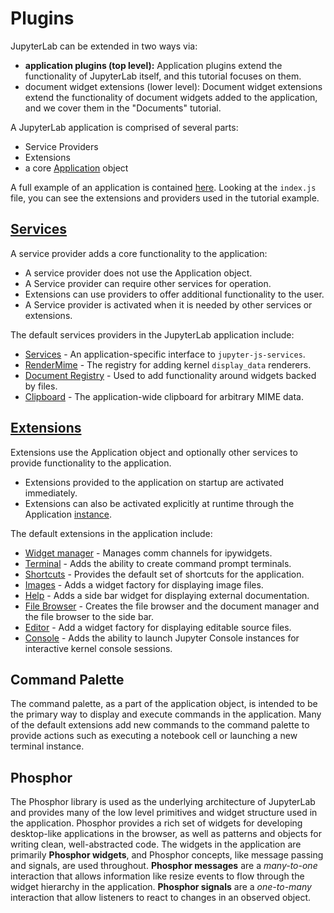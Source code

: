 # Plugins

JupyterLab can be extended in two ways via:

- **application plugins (top level):** Application plugins extend the
  functionality of JupyterLab itself, and this tutorial focuses on them.
- document widget extensions (lower level): Document widget extensions extend
  the functionality of document widgets added to the application, and we cover
  them in the "Documents" tutorial.

A JupyterLab application is comprised of several parts:
- Service Providers
- Extensions
- a core [Application](https://github.com/phosphorjs/phosphide/blob/master/src/core/application.ts) object

A full example of an application is contained [here](https://github.com/jupyter/jupyterlab/tree/master/examples/lab). Looking at the `index.js` file, you can
see the extensions and providers used in the tutorial example.

## [Services](https://github.com/phosphorjs/phosphide/blob/master/src/core/serviceregistry.ts)
A service provider adds a core functionality to the application:
- A service provider does not use the Application object.
- A Service provider can require other services for operation.
- Extensions can use providers to offer additional functionality to the user.
- A Service provider is activated when it is needed by other services or extensions.

The default services providers in the JupyterLab application include:
- [Services](http://jupyter.org/jupyterlab/modules/_services_plugin_.html#servicesprovider) - An application-specific interface to `jupyter-js-services`.
- [RenderMime](http://jupyter.org/jupyterlab/modules/_rendermime_plugin_.html#rendermimeprovider) - The registry for adding kernel `display_data` renderers.
- [Document Registry](http://jupyter.org/jupyterlab/modules/_docregistry_plugin_.html#docregistryprovider) - Used to add functionality around widgets backed by files.
- [Clipboard](http://jupyter.org/jupyterlab/modules/_clipboard_plugin_.html#clipboardprovider) - The application-wide clipboard for arbitrary MIME data.

## [Extensions](https://github.com/phosphorjs/phosphide/blob/master/src/core/extensionregistry.ts#L19)
Extensions use the Application object and optionally other services to provide
functionality to the application.
- Extensions provided to the application on startup are activated immediately.
- Extensions can also be activated explicitly at runtime through the Application [instance](https://github.com/phosphorjs/phosphide/blob/master/src/core/application.ts#L71).

The default extensions in the application include:
- [Widget manager](http://jupyter.org/jupyterlab/modules/_widgets_plugin_.html#widgetmanagerextension) - Manages comm channels for ipywidgets.
- [Terminal](http://jupyter.org/jupyterlab/modules/_terminal_plugin_.html) - Adds the ability to create command prompt terminals.
- [Shortcuts](http://jupyter.org/jupyterlab/modules/_shortcuts_plugin_.html) - Provides the default set of shortcuts for the application.
- [Images](http://jupyter.org/jupyterlab/modules/_imagewidget_plugin_.html) - Adds a widget factory for displaying image files.
- [Help](http://jupyter.org/jupyterlab/modules/_help_plugin_.html) - Adds a side bar widget for displaying external documentation.
- [File Browser](http://jupyter.org/jupyterlab/modules/_filebrowser_plugin_.html) - Creates the file browser and the document manager and the file browser to the side bar.
- [Editor](http://jupyter.org/jupyterlab/modules/_editorwidget_plugin_.html) - Add a widget factory for displaying editable source files.
- [Console](http://jupyter.org/jupyterlab/modules/_console_plugin_.html) - Adds the ability to launch Jupyter Console instances for
interactive kernel console sessions.


## Command Palette

The command palette, as a part of the application object, is intended to
be the primary way to display and execute commands in the application.
Many of the default extensions add new commands to the command palette to provide
actions such as executing a notebook cell or launching a new terminal instance.


## Phosphor
The Phosphor library is used as the underlying architecture of JupyterLab and provides 
many of the low level primitives and widget structure used in the application.
Phosphor provides a rich set of widgets for developing desktop-like applications
in the browser, as well as patterns and objects for writing clean, 
well-abstracted code.  The widgets in the application are primarily **Phosphor 
widgets**, and Phosphor concepts, like message passing and signals, are used
throughout.  **Phosphor messages** are a *many-to-one* interaction that allows
information like resize events to flow through the widget hierarchy in 
the application.  **Phosphor signals** are a *one-to-many* interaction that allow
listeners to react to changes in an observed object.

